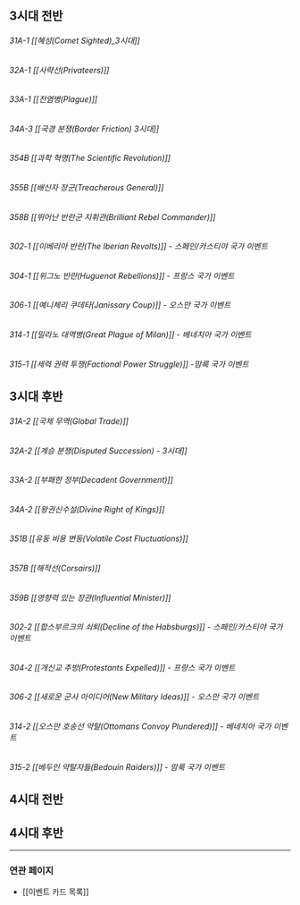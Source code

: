 ## 3시대 전반

###### 31A-1 [[혜성(Comet Sighted)_3시대]]
###### 32A-1 [[사략선(Privateers)]]
###### 33A-1 [[전염병(Plague)]]
###### 34A-3 [[국경 분쟁(Border Friction) 3시대]]
###### 354B [[과학 혁명(The Scientific Revolution)]]
###### 355B [[배신자 장군(Treacherous General)]]
###### 358B [[뛰어난 반란군 지휘관(Brilliant Rebel Commander)]]
###### 302-1 [[이베리아 반란(The Iberian Revolts)]] - 스페인/카스티야 국가 이벤트
###### 304-1 [[위그노 반란(Huguenot Rebellions)]] - 프랑스 국가 이벤트
###### 306-1 [[예니체리 쿠데타(Janissary Coup)]] - 오스만 국가 이벤트
###### 314-1 [[밀라노 대역병(Great Plague of Milan)]] - 베네치아 국가 이벤트
###### 315-1 [[세력 권력 투쟁(Factional Power Struggle)]] -맘룩 국가 이벤트

## 3시대 후반
###### 31A-2 [[국제 무역(Global Trade)]]
###### 32A-2 [[계승 분쟁(Disputed Succession) - 3시대]]
###### 33A-2 [[부패한 정부(Decadent Government)]]
###### 34A-2 [[왕권신수설(Divine Right of Kings)]]
###### 351B [[유동 비용 변동(Volatile Cost Fluctuations)]]
###### 357B [[해적선(Corsairs)]]
###### 359B [[영향력 있는 장관(Influential Minister)]]
###### 302-2 [[합스부르크의 쇠퇴(Decline of the Habsburgs)]] - 스페인/카스티야 국가 이벤트
###### 304-2 [[개신교 추방(Protestants Expelled)]] - 프랑스 국가 이벤트
###### 306-2 [[새로운 군사 아이디어(New Military Ideas)]] - 오스만 국가 이벤트
###### 314-2 [[오스만 호송선 약탈(Ottomans Convoy Plundered)]] - 베네치아 국가 이벤트
###### 315-2 [[베두인 약탈자들(Bedouin Raiders)]] - 맘룩 국가 이벤트

## 4시대 전반

## 4시대 후반

---
### 연관 페이지
- [[이벤트 카드 목록]]